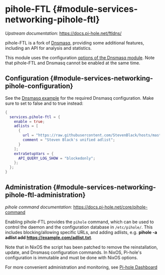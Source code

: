 # pihole-FTL {#module-services-networking-pihole-ftl}

*Upstream documentation*: <https://docs.pi-hole.net/ftldns/>

pihole-FTL is a fork of [Dnsmasq](),
providing some additional features, including an API for analysis and
statistics.

This module uses the configuration [options of the Dnsmasq
module](#module-services-networking-dnsmasq).
Note that pihole-FTL and Dnsmasq cannot be enabled at
the same time.

## Configuration {#module-services-networking-pihole-configuration}

See the [Dnsmasq
example]() for the
required Dnsmasq configuration. Make sure to set
[](#opt-services.dnsmasq.enable) to false and
[](#opt-services.pihole-ftl.enable) to true instead:

```nix
{
  services.pihole-ftl = {
    enable = true;
    adlists = [
      {
        url = "https://raw.githubusercontent.com/StevenBlack/hosts/master/hosts";
        comment = "Steven Black's unified adlist";
      }
    ];
    extraSetupVars = {
      API_QUERY_LOG_SHOW = "blockedonly";
    };
  };
}
```

## Administration {#module-services-networking-pihole-ftl-administration}

*pihole command documentation*: <https://docs.pi-hole.net/core/pihole-command>

Enabling pihole-FTL provides the `pihole` command, which can be used to control
the daemon and the configuration database in `/etc/pihole/`. This includes
blocking/allowing specific URLs, and adding adlists, e.g. **pihole -a adlist add
https://example.com/adlist.txt**.

Note that in NixOS the script has been patched to remove the reinstallation,
update, and Dnsmasq configuration commands. In NixOS, Pi-hole's configuration is
immutable and must be done with NixOS options.

For more convenient administration and monitoring, see [Pi-hole
Dashboard](#module-services-web-apps-pihole-web)
